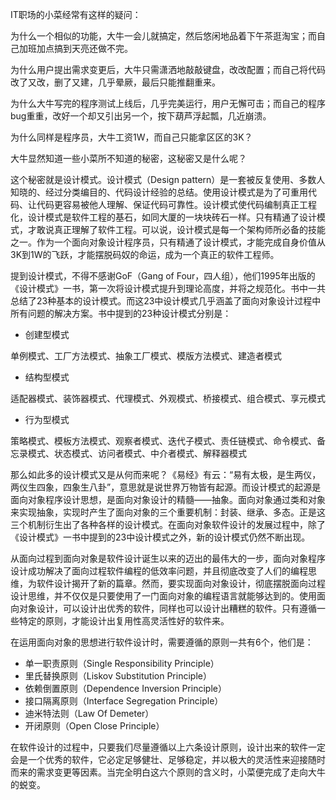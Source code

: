 IT职场的小菜经常有这样的疑问：

为什么一个相似的功能，大牛一会儿就搞定，然后悠闲地品着下午茶逛淘宝；而自己加班加点搞到天亮还做不完。

为什么用户提出需求变更后，大牛只需潇洒地敲敲键盘，改改配置；而自己将代码改了又改，删了又建，几乎晕厥，最后只能推翻重来。

为什么大牛写完的程序测试上线后，几乎完美运行，用户无懈可击；而自己的程序bug重重，改好一个却又引出另一个，按下葫芦浮起瓢，几近崩溃。

为什么同样是程序员，大牛工资1W，而自己只能拿区区的3K？

大牛显然知道一些小菜所不知道的秘密，这秘密又是什么呢？

这个秘密就是设计模式。设计模式（Design pattern）是一套被反复使用、多数人知晓的、经过分类编目的、代码设计经验的总结。使用设计模式是为了可重用代码、让代码更容易被他人理解、保证代码可靠性。设计模式使代码编制真正工程化，设计模式是软件工程的基石，如同大厦的一块块砖石一样。只有精通了设计模式，才敢说真正理解了软件工程。可以说，设计模式是每一个架构师所必备的技能之一。作为一个面向对象设计程序员，只有精通了设计模式，才能完成自身价值从3K到1W的飞跃，才能摆脱码奴的命运，成为一个真正的软件工程师。

提到设计模式，不得不感谢GoF（Gang of Four，四人组），他们1995年出版的《设计模式》一书，第一次将设计模式提升到理论高度，并将之规范化。书中一共总结了23种基本的设计模式。而这23中设计模式几乎涵盖了面向对象设计过程中所有问题的解决方案。书中提到的23种设计模式分别是：

- 创建型模式

单例模式、工厂方法模式、抽象工厂模式、模版方法模式、建造者模式　

- 结构型模式

适配器模式、装饰器模式、代理模式、外观模式、桥接模式、组合模式、享元模式

- 行为型模式

策略模式、模板方法模式、观察者模式、迭代子模式、责任链模式、命令模式、备忘录模式、状态模式、访问者模式、中介者模式、解释器模式

那么如此多的设计模式又是从何而来呢？《易经》有云：“易有太极，是生两仪，两仪生四象，四象生八卦”，意思就是说世界万物皆有起源。而设计模式的起源是面向对象程序设计思想，是面向对象设计的精髓——抽象。面向对象通过类和对象来实现抽象，实现时产生了面向对象的三个重要机制：封装、继承、多态。正是这三个机制衍生出了各种各样的设计模式。在面向对象软件设计的发展过程中，除了《设计模式》一书中提到的23中设计模式之外，新的设计模式仍然不断出现。

从面向过程到面向对象是软件设计诞生以来的迈出的最伟大的一步，面向对象程序设计成功解决了面向过程软件编程的低效率问题，并且彻底改变了人们的编程思维，为软件设计揭开了新的篇章。然而，要实现面向对象设计，彻底摆脱面向过程设计思维，并不仅仅是只要使用了一门面向对象的编程语言就能够达到的。使用面向对象设计，可以设计出优秀的软件，同样也可以设计出糟糕的软件。只有遵循一些特定的原则，才能设计出复用性高灵活性好的软件来。

在运用面向对象的思想进行软件设计时，需要遵循的原则一共有6个，他们是：

- 单一职责原则（Single Responsibility Principle）
- 里氏替换原则（Liskov Substitution Principle）
- 依赖倒置原则（Dependence Inversion Principle）
- 接口隔离原则（Interface Segregation Principle）
- 迪米特法则（Law Of Demeter）
- 开闭原则（Open Close Principle）

在软件设计的过程中，只要我们尽量遵循以上六条设计原则，设计出来的软件一定会是一个优秀的软件，它必定足够健壮、足够稳定，并以极大的灵活性来迎接随时而来的需求变更等因素。当完全明白这六个原则的含义时，小菜便完成了走向大牛的蜕变。